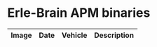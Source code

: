 Erle-Brain APM binaries
==========

| Image | Date | Vehicle | Description |
| ----------|--------|-------|------|

